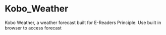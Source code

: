 # Kobo_Weather
Kobo Weather, a weather forecast built for E-Readers
Principle: Use built in browser to access forecast
